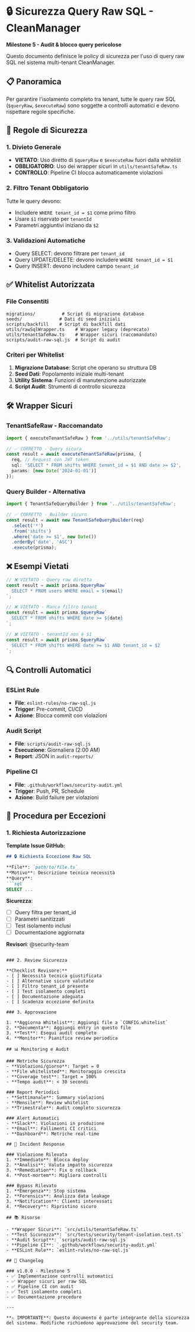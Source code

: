 # 🔒 Sicurezza Query Raw SQL - CleanManager

**Milestone 5 - Audit & blocco query pericolose**

Questo documento definisce le policy di sicurezza per l'uso di query raw SQL nel sistema multi-tenant CleanManager.

## 📋 Panoramica

Per garantire l'isolamento completo tra tenant, tutte le query raw SQL (`$queryRaw`, `$executeRaw`) sono soggette a controlli automatici e devono rispettare regole specifiche.

## 🚫 Regole di Sicurezza

### 1. Divieto Generale
- **VIETATO**: Uso diretto di `$queryRaw` e `$executeRaw` fuori dalla whitelist
- **OBBLIGATORIO**: Uso dei wrapper sicuri in `utils/tenantSafeRaw.ts`
- **CONTROLLO**: Pipeline CI blocca automaticamente violazioni

### 2. Filtro Tenant Obbligatorio
Tutte le query devono:
- Includere `WHERE tenant_id = $1` come primo filtro
- Usare `$1` riservato per `tenantId`
- Parametri aggiuntivi iniziano da `$2`

### 3. Validazioni Automatiche
- Query SELECT: devono filtrare per `tenant_id`
- Query UPDATE/DELETE: devono includere `WHERE tenant_id = $1`
- Query INSERT: devono includere campo `tenant_id`

## ✅ Whitelist Autorizzata

### File Consentiti
```
migrations/          # Script di migrazione database
seeds/              # Dati di seed iniziali
scripts/backfill    # Script di backfill dati
utils/rawSqlWrapper.ts    # Wrapper legacy (deprecato)
utils/tenantSafeRaw.ts    # Wrapper sicuri (raccomandato)
scripts/audit-raw-sql.js  # Script di audit
```

### Criteri per Whitelist
1. **Migrazione Database**: Script che operano su struttura DB
2. **Seed Dati**: Popolamento iniziale multi-tenant
3. **Utility Sistema**: Funzioni di manutenzione autorizzate
4. **Script Audit**: Strumenti di controllo sicurezza

## 🛠️ Wrapper Sicuri

### TenantSafeRaw - Raccomandato

```typescript
import { executeTenantSafeRaw } from '../utils/tenantSafeRaw';

// ✅ CORRETTO - Query sicura
const result = await executeTenantSafeRaw(prisma, {
  req, // Request con JWT token
  sql: 'SELECT * FROM shifts WHERE tenant_id = $1 AND date >= $2',
  params: [new Date('2024-01-01')]
});
```

### Query Builder - Alternativa

```typescript
import { TenantSafeQueryBuilder } from '../utils/tenantSafeRaw';

// ✅ CORRETTO - Builder sicuro
const result = await new TenantSafeQueryBuilder(req)
  .select('*')
  .from('shifts')
  .where('date >= $1', new Date())
  .orderBy('date', 'ASC')
  .execute(prisma);
```

## ❌ Esempi Vietati

```typescript
// ❌ VIETATO - Query raw diretta
const result = await prisma.$queryRaw`
  SELECT * FROM users WHERE email = ${email}
`;

// ❌ VIETATO - Manca filtro tenant
const result = await prisma.$queryRaw`
  SELECT * FROM shifts WHERE date >= ${date}
`;

// ❌ VIETATO - tenantId non è $1
const result = await prisma.$queryRaw`
  SELECT * FROM shifts WHERE date >= $1 AND tenant_id = $2
`;
```

## 🔍 Controlli Automatici

### ESLint Rule
- **File**: `eslint-rules/no-raw-sql.js`
- **Trigger**: Pre-commit, CI/CD
- **Azione**: Blocca commit con violazioni

### Audit Script
- **File**: `scripts/audit-raw-sql.js`
- **Esecuzione**: Giornaliera (2:00 AM)
- **Report**: JSON in `audit-reports/`

### Pipeline CI
- **File**: `.github/workflows/security-audit.yml`
- **Trigger**: Push, PR, Schedule
- **Azione**: Build failure per violazioni

## 📝 Procedura per Eccezioni

### 1. Richiesta Autorizzazione

**Template Issue GitHub:**
```markdown
## 🔒 Richiesta Eccezione Raw SQL

**File**: `path/to/file.ts`
**Motivo**: Descrizione tecnica necessità
**Query**: 
```sql
SELECT ...
```

**Sicurezza**:
- [ ] Query filtra per tenant_id
- [ ] Parametri sanitizzati
- [ ] Test isolamento inclusi
- [ ] Documentazione aggiornata

**Revisori**: @security-team
```

### 2. Review Sicurezza

**Checklist Revisore:**
- [ ] Necessità tecnica giustificata
- [ ] Alternative sicure valutate
- [ ] Filtro tenant_id presente
- [ ] Test isolamento completi
- [ ] Documentazione adeguata
- [ ] Scadenza eccezione definita

### 3. Approvazione

1. **Aggiorna Whitelist**: Aggiungi file a `CONFIG.whitelist`
2. **Documenta**: Aggiungi entry in questo file
3. **Test**: Esegui audit completo
4. **Monitor**: Pianifica review periodica

## 📊 Monitoring e Audit

### Metriche Sicurezza
- **Violazioni/giorno**: Target = 0
- **File whitelisted**: Monitoraggio crescita
- **Coverage test**: Target = 100%
- **Tempo audit**: < 30 secondi

### Report Periodici
- **Settimanale**: Summary violazioni
- **Mensile**: Review whitelist
- **Trimestrale**: Audit completo sicurezza

### Alert Automatici
- **Slack**: Violazioni in produzione
- **Email**: Fallimenti CI critici
- **Dashboard**: Metriche real-time

## 🚨 Incident Response

### Violazione Rilevata
1. **Immediato**: Blocca deploy
2. **Analisi**: Valuta impatto sicurezza
3. **Remediation**: Fix o rollback
4. **Post-mortem**: Migliora controlli

### Bypass Rilevato
1. **Emergenza**: Stop sistema
2. **Forensics**: Analizza data leakage
3. **Notification**: Clienti interessati
4. **Recovery**: Ripristino sicuro

## 📚 Risorse

- **Wrapper Sicuri**: `src/utils/tenantSafeRaw.ts`
- **Test Sicurezza**: `src/tests/security/tenant-isolation.test.ts`
- **Audit Script**: `scripts/audit-raw-sql.js`
- **Pipeline CI**: `.github/workflows/security-audit.yml`
- **ESLint Rule**: `eslint-rules/no-raw-sql.js`

## 🔄 Changelog

### v1.0.0 - Milestone 5
- ✅ Implementazione controlli automatici
- ✅ Wrapper sicuri per raw SQL
- ✅ Pipeline CI con audit
- ✅ Test isolamento completi
- ✅ Documentazione procedure

---

**⚠️ IMPORTANTE**: Questo documento è parte integrante della sicurezza del sistema. Modifiche richiedono approvazione del security team.